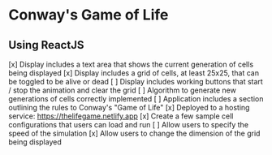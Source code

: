 # Conway's Game of Life
## Using ReactJS

[x] Display includes a text area that shows the current generation of cells being displayed
[x] Display includes a grid of cells, at least 25x25, that can be toggled to be alive or dead
[ ] Display includes working buttons that start / stop the animation and clear the grid
[ ] Algorithm to generate new generations of cells correctly implemented
[ ] Application includes a section outlining the rules to Conway's "Game of Life"
[x] Deployed to a hosting service: https://thelifegame.netlify.app
[x] Create a few sample cell configurations that users can load and run
[ ] Allow users to specify the speed of the simulation
[x] Allow users to change the dimension of the grid being displayed